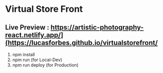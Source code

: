 
# Virtual Store Front

## Live Preview : https://artistic-photography-react.netlify.app/](https://lucasforbes.github.io/virtualstorefront/

1. npm install
2. npm run (for Local-Dev)
3. npm run deploy (for Production)
